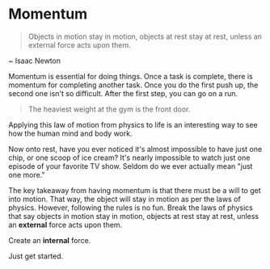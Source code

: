 # Momentum

> Objects in motion stay in motion, objects at rest stay at rest, unless an external force acts upon them.

~ Isaac Newton

Momentum is essential for doing things. Once a task is complete, there is momentum for completing another task. Once you do the first push up, the second one isn't so difficult. After the first step, you can go on a run.

> The heaviest weight at the gym is the front door.

Applying this law of motion from physics to life is an interesting way to see how the human mind and body work.

Now onto rest, have you ever noticed it's almost impossible to have just one chip, or one scoop of ice cream? It's nearly impossible to watch just one episode of your favorite TV show. Seldom do we ever actually mean "just one more."

The key takeaway from having momentum is that there must be a will to get into motion. That way, the object will stay in motion as per the laws of physics. However, following the rules is no fun. Break the laws of physics that say objects in motion stay in motion, objects at rest stay at rest, unless an **external** force acts upon them.

Create an **internal** force.

Just get started.
